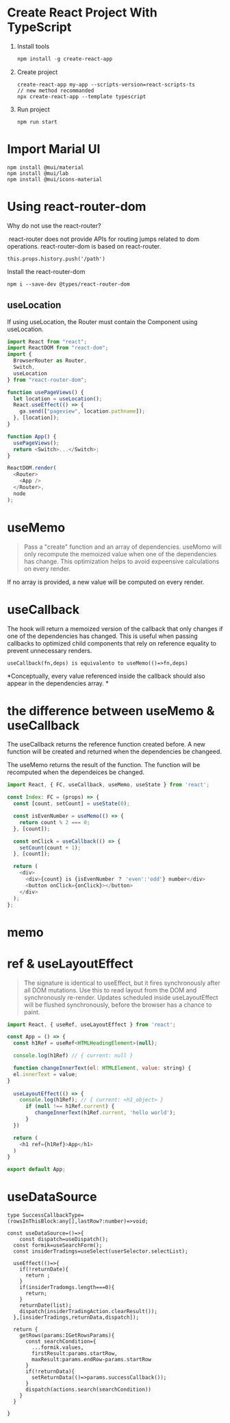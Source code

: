 # Create React Project With TypeScript

1. Install tools

   ```commonlisp
   npm install -g create-react-app
   ```

2. Create project

   ```
   create-react-app my-app --scripts-version=react-scripts-ts
   // new method recommanded
   npx create-react-app --template typescript
   ```

3. Run project

   ```
   npm run start
   ```

   

# Import Marial UI

```
npm install @mui/material
npm install @mui/lab
npm install @mui/icons-material

```



# Using react-router-dom

Why do not use the react-router?

​	react-router does not provide APIs for routing jumps related to dom operations. react-router-dom is based on react-router.

```
this.props.history.push('/path')
```

Install the react-router-dom

```
npm i --save-dev @types/react-router-dom
```

## useLocation

If using useLocation, the Router must contain the Component using useLocation.

```javascript
import React from "react";
import ReactDOM from "react-dom";
import {
  BrowserRouter as Router,
  Switch,
  useLocation
} from "react-router-dom";

function usePageViews() {
  let location = useLocation();
  React.useEffect(() => {
    ga.send(["pageview", location.pathname]);
  }, [location]);
}

function App() {
  usePageViews();
  return <Switch>...</Switch>;
}

ReactDOM.render(
  <Router>
    <App />
  </Router>,
  node
);
```

# useMemo

> Pass a  "create" function and an array of dependencies. useMomo will only recompute the memoized value when one of the dependencies has change. This optimization helps to avoid expeensive calculations on every render.

If no array is provided, a new value will be computed on every render.

# useCallback

The hook will return a memoized version of the callback that only changes if one of the dependencies has changed. This is useful when passing callbacks to optimized child components that rely on reference equality to prevent unnecessary renders.

```
useCallback(fn,deps) is equivalento to useMemo(()=>fn,deps)
```

*Conceptually, every value referenced inside the callback should also appear in the dependencies array. *

# the difference between useMemo & useCallback

The useCallback returns the reference function created before.  A new function will be created and returned when the dependencies be changeed.

The useMemo returns the result of the function. The function will be recomputed when the dependeices be changed.

```javascript
import React, { FC, useCallback, useMemo, useState } from 'react';

const Index: FC = (props) => {
  const [count, setCount] = useState(0);

  const isEvenNumber = useMemo(() => {
    return count % 2 === 0;
  }, [count]);

  const onClick = useCallback(() => {
    setCount(count + 1);
  }, [count]);

  return (
    <div>
      <div>{count} is {isEvenNumber ？ 'even':'odd'} number</div>
      <button onClick={onClick}></button>
    </div>
  );
};
```



# memo





# ref & useLayoutEffect 

> The signature is identical to useEffect, but it fires synchronously after all DOM mutations. Use this to read layout from the DOM and synchronously re-render. Updates scheduled inside useLayoutEffect will be flushed synchronously, before the browser has a chance to paint.

```javascript
import React, { useRef, useLayoutEffect } from 'react';

const App = () => {
  const h1Ref = useRef<HTMLHeadingElement>(null);

  console.log(h1Ref) // { current: null }

  function changeInnerText(el: HTMLElement, value: string) {
  el.innerText = value;
}
  
  useLayoutEffect(() => {
    console.log(h1Ref); // { current: <h1_object> }
      if (null !== h1Ref.current) {
         changeInnerText(h1Ref.current, 'hello world');
      }
  })

  return (
    <h1 ref={h1Ref}>App</h1>
  )
}

export default App;
```

# useDataSource

```tsx
type SuccessCallbackType=(rowsInThisBlock:any[],lastRow?:number)=>void;

const useDataSource=()=>{
	const dispatch=useDispatch();
  const formik=useSearchForm();
  const insiderTradings=useSelect(userSelector.selectList);
  
  useEffect(()=>{
    if(!returnDate){
      return ;
    }
    if(insiderTradomgs.length===0){
      return;
    }
    returnDate(list);
    dispatch(insiderTradingAction.clearResult());
  },[insiderTradings,returnData,dispatch]);
  
  return {
    getRows(params:IGetRowsParams){
      const searchCondition={
        ...formik.values,
        firstResult:params.startRow,
        maxResult:params.endRow-params.startRow
      }
      if(!returnData){
        setReturnData(()=>params.successCallback());
      }
      dispatch(actions.search(searchCondition))
    }
  }
	
}
```

